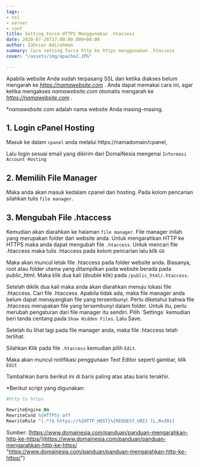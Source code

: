 ```yaml
---
tags:
- ssl
- server
- conf
title: Setting Force HTTPS Menggunakan .htaccess
date: 2020-07-26T17:00:00.000+00:00
author: Zahniar Adirahman
summary: Cara setting force http ke https menggunakan .htaccess
cover: "/assets/img/apache2.JPG"

---
```

Apabila website Anda sudah terpasang SSL dan ketika diakses belum mengarah ke [_https://namawebsite.com_](https://namawebsite.com "https://namawebsite.com") . Anda dapat memakai cara ini, agar ketika mengakses _namawebsite.com_ otomatis mengarah ke [_https://namawebsite.com_](https://namawebsite.com "https://namawebsite.com") .

\*_namawebsite.com_ adalah nama website Anda masing-masing.

## 1. Login cPanel Hosting

Masuk ke dalam `cpanel` anda melalui https://namadomain/cpanel,

Lalu login sesuai email yang dikirim dari DomaiNesia mengenai `Informasi Account Hosting`

## 2. Memilih File Manager

Maka anda akan masuk kedalam cpanel dari hosting. Pada kolom pencarian silahkan tulis `file manager`.

## 3. Mengubah File .htaccess

Kemudian akan diarahkan ke halaman `file manager`. File manager inilah yang merupakan folder dari website anda. Untuk mengarahkan HTTP ke HTTPS maka anda dapat mengubah file `.htaccess`. Untuk mencari file .htaccess maka tulis .htaccess pada kolom pencarian lalu klik `GO`

Maka akan muncul letak file .htaccess pada folder website anda. Biasanya, root atau folder utama yang ditampilkan pada website berada pada public_html. Maka klik dua kali (double klik) pada `/public_html/.htaccess`.

Setelah diklik dua kali maka anda akan diarahkan menuju lokasi file .htaccess. Cari file .htaccess. Apabila tidak ada, maka file manager anda belum dapat menayangkan file yang tersembunyi. Perlu diketahui bahwa file .htaccess merupakan file yang tersembunyi dalam folder. Untuk itu, perlu merubah pengaturan dari file manager itu sendiri. Pilih \`Settings\` kemudian beri tanda centang pada `Show Hidden Files`. Lalu Save.

Setelah itu lihat lagi pada file manager anda, maka file .htaccess telah terlihat.

Silahkan Klik pada file `.htaccess` kemudian pilih `Edit`.

Maka akan muncul notifikasi penggunaan Text Editor seperti gambar, klik `Edit`

Tambahkan baris berikut ini di baris paling atas atau baris terakhir.

\*Berikut script yang digunakan:

```apache
#http to https

RewriteEngine On
RewriteCond %{HTTPS} off
RewriteRule ^(.*)$ https://%{HTTP_HOST}%{REQUEST_URI} [L,R=301]
```

Sumber: [https://www.domainesia.com/panduan/panduan-mengarahkan-http-ke-https/](https://www.domainesia.com/panduan/panduan-mengarahkan-http-ke-https/ "https://www.domainesia.com/panduan/panduan-mengarahkan-http-ke-https/")